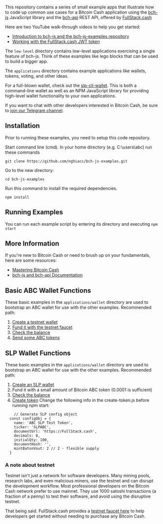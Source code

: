 This repository contains a series of small example apps that illustrate how to
code up common use cases for a Bitcoin Cash application using
the [bch-js](https://www.npmjs.com/package/@chris.troutner/bch-js) JavaScript
library and the [bch-api](https://fullstack.cash/documentation/) REST API, offered by
[FullStack.cash](https://fullstack.cash)

Here are two YouTube walk-through videos to help you get started:
- [Introduction to bch-js and the bch-js-examples repository](https://youtu.be/GD2i1ZUiyrk)
- [Working with the FullStack.cash JWT token](https://youtu.be/OdJOleHoSo8)

The `low-level` directory
contains low-level applications exercising a single feature of bch-js. Think of
these examples like lego blocks that can be used to build a bigger app.

The `applications` directory contains example applications like wallets, tokens,
voting, and other ideas.

For a full-blown wallet, check out the [slp-cli-wallet](https://www.npmjs.com/package/slp-cli-wallet). This is both a command-line wallet as well as an NPM
JavaScript library for providing high-level wallet functionality to your own
applications.

If you want to chat with other developers interested in Bitcoin Cash, be sure
to [join our Telegram channel](https://t.me/bch_js_toolkit).

## Installation
Prior to running these examples, you need to setup this code repository. 

Start command line (cmd). In your home directory (e.g. C:\users\abc\) run these commands 

```
git clone https://github.com/nghiacc/bch-js-examples.git
```
Go to the new directory:
```
cd bch-js-examples
```

Run this command to install the required dependencies.
```
npm install
```

## Running Examples
You can run each example script by entering its directory and executing `npm start`

## More Information
If you're new to Bitcoin Cash or need to brush up on your fundamentals, here are
some resources:
- [Mastering Bitcoin Cash](https://github.com/Bitcoin-com/mastering-bitcoin-cash)
- [bch-js and bch-api Documentation](https://fullstack.cash/documentation/)

## Basic ABC Wallet Functions
These basic examples in the `applications/wallet` directory are used to bootstrap
an ABC wallet for use with the other examples. Recommended path:

1. [Create a testnet wallet](applications/wallet/create-wallet/create-wallet.js)
2. [Fund it with the testnet faucet](https://fullstack.cash/faucet/)
3. [Check the balance](applications/wallet/check-balance/check-balance.js)
4. [Send some ABC tokens](applications/wallet/send-bch/send-bch.js)

## SLP Wallet Functions
These basic examples in the `applications/wallet` directory are used to bootstrap
an ABC wallet for use with the other examples. Recommended path:

1. [Create an SLP wallet](applications/slp/create-wallet/create-wallet.js)
2. Fund it with a small amount of Bitcoin ABC token (0.0001 is sufficient)
3. [Check the balance](applications/slp/check-balances/check-balances.js)
4. [Create token](applications/slp/create-token/create-token.js)
  Change the following info in the create-token.js before running npm start:
  ```
      // Generate SLP config object
    const configObj = {
      name: 'ABC SLP Test Token',
      ticker: 'SLPABC',
      documentUrl: 'https://FullStack.cash',
      decimals: 8,
      initialQty: 100,
      documentHash: '',
      mintBatonVout: 2 // 2 - flexible supply
    }
   ```

### A note about testnet
Testnet isn't just a network for software developers. Many mining pools,
research labs, and even malicious miners, use the testnet and can disrupt the
development workflow. Most professional developers on the Bitcoin Cash network
prefer to use mainnet. They use 1000 satoshi transactions (a fraction of a penny)
to test their software, and avoid using the disruptive testnet.

That being said. FullStack.cash provides a [testnet faucet here](https://fullstack.cash/faucet/) to help developers get started without needing to purchase any Bitcoin Cash.

